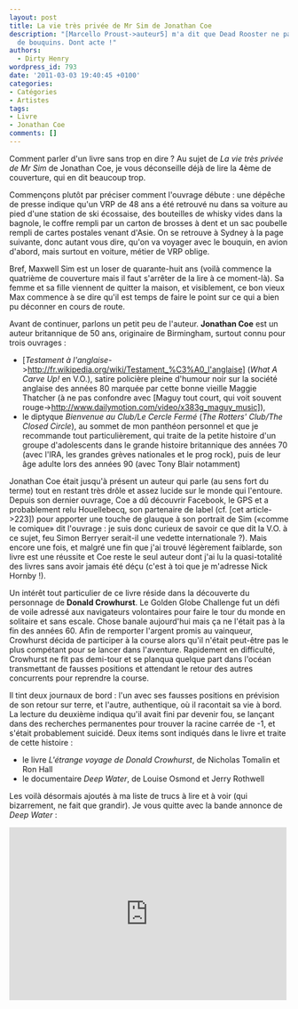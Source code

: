 ```yaml
---
layout: post
title: La vie très privée de Mr Sim de Jonathan Coe
description: "[Marcello Proust->auteur5] m'a dit que Dead Rooster ne parlait pas assez
  de bouquins. Dont acte !"
authors:
  - Dirty Henry
wordpress_id: 793
date: '2011-03-03 19:40:45 +0100'
categories:
- Catégories
- Artistes
tags:
- Livre
- Jonathan Coe
comments: []
---
```

Comment parler d'un livre sans trop en dire ? Au sujet de *La vie très privée de Mr Sim* de Jonathan Coe, je vous déconseille déjà de lire la 4ème de couverture, qui en dit beaucoup trop. 

Commençons plutôt par préciser comment l'ouvrage débute : une dépêche de presse indique qu'un VRP de 48 ans a été retrouvé nu dans sa voiture au pied d'une station de ski écossaise, des bouteilles de whisky vides dans la bagnole, le coffre rempli par un carton de brosses à dent et un sac poubelle rempli de cartes postales venant d'Asie. On se retrouve à Sydney à la page suivante, donc autant vous dire, qu'on va voyager avec le bouquin, en avion d'abord, mais surtout en voiture, métier de VRP oblige.

Bref, Maxwell Sim est un loser de quarante-huit ans (voilà commence la quatrième de couverture mais il faut s'arrêter de la lire à ce moment-là). Sa femme et sa fille viennent de quitter la maison, et visiblement, ce bon vieux Max commence à se dire qu'il est temps de faire le point sur ce qui a bien pu déconner en cours de route.

Avant de continuer, parlons un petit peu de l'auteur. __Jonathan Coe__ est un auteur britannique de 50 ans, originaire de Birmingham, surtout connu pour trois ouvrages :
- [*Testament à l'anglaise*->http://fr.wikipedia.org/wiki/Testament_%C3%A0_l'anglaise] (*What A Carve Up!* en V.O.), satire policière pleine d'humour noir sur la société anglaise des années 80 marquée par cette bonne vieille Maggie Thatcher (à ne pas confondre avec [Maguy tout court, qui voit souvent rouge->http://www.dailymotion.com/video/x383g_maguy_music]), 
- le diptyque *Bienvenue au Club/Le Cercle Fermé* (*The Rotters' Club/The Closed Circle*), au sommet de mon panthéon personnel et que je recommande tout particulièrement, qui traite de la petite histoire d'un groupe d'adolescents dans le grande histoire britannique des années 70 (avec l'IRA, les grandes grèves nationales et le prog rock), puis de leur âge adulte lors des années 90 (avec Tony Blair notamment)

Jonathan Coe était jusqu'à présent un auteur qui parle (au sens fort du terme) tout en restant très drôle et assez lucide sur le monde qui l'entoure. Depuis son dernier ouvrage, Coe a dû découvrir Facebook, le GPS et a probablement relu Houellebecq, son partenaire de label (cf. [cet article->223]) pour apporter une touche de glauque à son portrait de Sim («comme le comique» dit l'ouvrage : je suis donc curieux de savoir ce que dit la V.O. à ce sujet, feu Simon Berryer serait-il une vedette internationale ?). Mais encore une fois, et malgré une fin que j'ai trouvé légèrement faiblarde, son livre est une réussite et Coe reste le seul auteur dont j'ai lu la quasi-totalité des livres sans avoir jamais été déçu (c'est à toi que je m'adresse Nick Hornby !).

Un intérêt tout particulier de ce livre réside dans la découverte du personnage de __Donald Crowhurst__. Le Golden Globe Challenge fut un défi de voile adressé aux navigateurs volontaires pour faire le tour du monde en solitaire et sans escale. Chose banale aujourd'hui mais ça ne l'était pas à la fin des années 60. Afin de remporter l'argent promis au vainqueur, Crowhurst décida de participer à la course alors qu'il n'était peut-être pas le plus compétant pour se lancer dans l'aventure. Rapidement en difficulté, Crowhurst ne fit pas demi-tour et se planqua quelque part dans l'océan transmettant de fausses positions et attendant le retour des autres concurrents pour reprendre la course. 

Il tint deux journaux de bord : l'un avec ses fausses positions en prévision de son retour sur terre, et l'autre, authentique, où il racontait sa vie à bord. La lecture du deuxième indiqua qu'il avait fini par devenir fou, se lançant dans des recherches permanentes pour trouver la racine carrée de -1, et s'était probablement suicidé. Deux items sont indiqués dans le livre et traite de cette histoire :
- le livre *L'étrange voyage de Donald Crowhurst*, de Nicholas Tomalin et Ron Hall
- le documentaire *Deep Water*, de Louise Osmond et Jerry Rothwell

Les voilà désormais ajoutés à ma liste de trucs à lire et à voir (qui bizarrement, ne fait que grandir). Je vous quitte avec la bande annonce de *Deep Water* :

<iframe title="YouTube video player" width="500" height="311" src="http://www.youtube.com/embed/ePAfjxI4rws?rel=0" frameborder="0" allowfullscreen></iframe>

